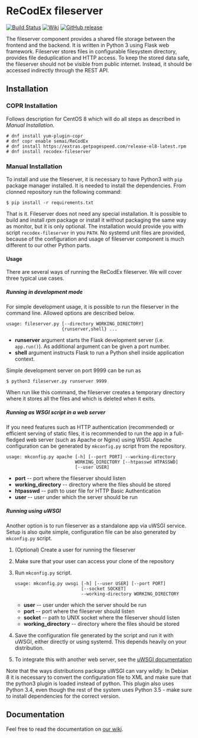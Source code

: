 # ReCodEx fileserver
[![Build 
Status](https://img.shields.io/travis/ReCodEx/fileserver/master.svg?label=Build%20status)](https://travis-ci.org/ReCodEx/fileserver)
[![Wiki](https://img.shields.io/badge/docs-wiki-orange.svg)](https://github.com/ReCodEx/wiki/wiki)
[![GitHub release](https://img.shields.io/github/release/recodex/fileserver.svg)](https://github.com/ReCodEx/wiki/wiki/Changelog)

The fileserver component provides a shared file storage between the frontend and
the backend. It is written in Python 3 using Flask web framework. Fileserver
stores files in configurable filesystem directory, provides file deduplication
and HTTP access. To keep the stored data safe, the fileserver should not be
visible from public internet. Instead, it should be accessed indirectly through
the REST API.

## Installation

### COPR Installation

Follows description for CentOS 8 which will do all steps as described in _Manual Installation_.

```
# dnf install yum-plugin-copr
# dnf copr enable semai/ReCodEx
# dnf install https://extras.getpagespeed.com/release-el8-latest.rpm
# dnf install recodex-fileserver
```

### Manual Installation

To install and use the fileserver, it is necessary to have Python3 with `pip`
package manager installed. It is needed to install the dependencies. From
clonned repository run the following command:

```
$ pip install -r requirements.txt
```

That is it. Fileserver does not need any special installation. It is possible to
build and install _rpm_ package or install it without packaging the same way as
monitor, but it is only optional. The installation would provide you with script
`recodex-fileserver` in you `PATH`. No systemd unit files are provided, because
of the configuration and usage of fileserver component is much different to our
other Python parts.

#### Usage

There are several ways of running the ReCodEx fileserver. We will cover three 
typical use cases.

##### Running in development mode

For simple development usage, it is possible to run the fileserver in the
command line. Allowed options are described below.

```
usage: fileserver.py [--directory WORKING_DIRECTORY]
                     {runserver,shell} ...
```

- **runserver** argument starts the Flask development server (i.e. `app.run()`).
  As additional argument can be given a port number.
- **shell** argument instructs Flask to run a Python shell inside application
  context.

Simple development server on port 9999 can be run as

```
$ python3 fileserver.py runserver 9999
```

When run like this command, the fileserver creates a temporary directory where
it stores all the files and which is deleted when it exits.

##### Running as WSGI script in a web server

If you need features such as HTTP authentication (recommended) or efficient
serving of static files, it is recommended to run the app in a full-fledged web
server (such as Apache or Nginx) using WSGI. Apache configuration can be
generated by `mkconfig.py` script from the repository.

```
usage: mkconfig.py apache [-h] [--port PORT] --working-directory
                          WORKING_DIRECTORY [--htpasswd HTPASSWD]
                          [--user USER]
```

- **port** -- port where the fileserver should listen
- **working_directory** -- directory where the files should be stored
- **htpasswd** -- path to user file for HTTP Basic Authentication
- **user** -- user under which the server should be run

##### Running using uWSGI

Another option is to run fileserver as a standalone app via uWSGI service. Setup
is also quite simple, configuration file can be also generated by `mkconfig.py`
script.

1. (Optional) Create a user for running the fileserver
2. Make sure that your user can access your clone of the repository
3. Run `mkconfig.py` script.
	```
	usage: mkconfig.py uwsgi [-h] [--user USER] [--port PORT]
	                         [--socket SOCKET]
                             --working-directory WORKING_DIRECTORY
	```

	- **user** -- user under which the server should be run
	- **port** -- port where the fileserver should listen
	- **socket** -- path to UNIX socket where the fileserver should listen
	- **working_directory** -- directory where the files should be stored
	
4. Save the configuration file generated by the script and run it with uWSGI, 
   either directly or using systemd. This depends heavily on your distribution.
5. To integrate this with another web server, see the [uWSGI 
   documentation](http://uwsgi-docs.readthedocs.io/en/latest/WebServers.html)

Note that the ways distributions package uWSGI can vary wildly. In Debian 8 it
is necessary to convert the configuration file to XML and make sure that the
python3 plugin is loaded instead of python. This plugin also uses Python 3.4,
even though the rest of the system uses Python 3.5 - make sure to install
dependencies for the correct version.

## Documentation

Feel free to read the documentation on [our wiki](https://github.com/ReCodEx/wiki/wiki).
